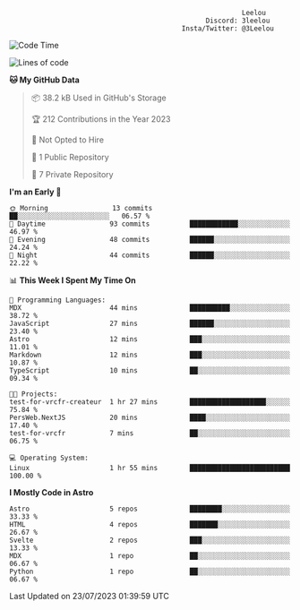 ```text
                                                          Leelou
                                                 Discord: 3leelou
                                           Insta/Twitter: @3Leelou
```

<!--START_SECTION:waka-->
![Code Time](http://img.shields.io/badge/Code%20Time-5%20hrs%2025%20mins-blue)

![Lines of code](https://img.shields.io/badge/From%20Hello%20World%20I%27ve%20Written-68.6%20thousand%20lines%20of%20code-blue)

**🐱 My GitHub Data** 

> 📦 38.2 kB Used in GitHub's Storage 
 > 
> 🏆 212 Contributions in the Year 2023
 > 
> 🚫 Not Opted to Hire
 > 
> 📜 1 Public Repository 
 > 
> 🔑 7 Private Repository 
 > 
**I'm an Early 🐤** 

```text
🌞 Morning                13 commits          ██░░░░░░░░░░░░░░░░░░░░░░░   06.57 % 
🌆 Daytime                93 commits          ████████████░░░░░░░░░░░░░   46.97 % 
🌃 Evening                48 commits          ██████░░░░░░░░░░░░░░░░░░░   24.24 % 
🌙 Night                  44 commits          ██████░░░░░░░░░░░░░░░░░░░   22.22 % 
```


📊 **This Week I Spent My Time On** 

```text
💬 Programming Languages: 
MDX                      44 mins             ██████████░░░░░░░░░░░░░░░   38.72 % 
JavaScript               27 mins             ██████░░░░░░░░░░░░░░░░░░░   23.40 % 
Astro                    12 mins             ███░░░░░░░░░░░░░░░░░░░░░░   11.01 % 
Markdown                 12 mins             ███░░░░░░░░░░░░░░░░░░░░░░   10.87 % 
TypeScript               10 mins             ██░░░░░░░░░░░░░░░░░░░░░░░   09.34 % 

🐱‍💻 Projects: 
test-for-vrcfr-createur  1 hr 27 mins        ███████████████████░░░░░░   75.84 % 
PersWeb.NextJS           20 mins             ████░░░░░░░░░░░░░░░░░░░░░   17.40 % 
test-for-vrcfr           7 mins              ██░░░░░░░░░░░░░░░░░░░░░░░   06.75 % 

💻 Operating System: 
Linux                    1 hr 55 mins        █████████████████████████   100.00 % 
```

**I Mostly Code in Astro** 

```text
Astro                    5 repos             ████████░░░░░░░░░░░░░░░░░   33.33 % 
HTML                     4 repos             ███████░░░░░░░░░░░░░░░░░░   26.67 % 
Svelte                   2 repos             ███░░░░░░░░░░░░░░░░░░░░░░   13.33 % 
MDX                      1 repo              ██░░░░░░░░░░░░░░░░░░░░░░░   06.67 % 
Python                   1 repo              ██░░░░░░░░░░░░░░░░░░░░░░░   06.67 % 
```




 Last Updated on 23/07/2023 01:39:59 UTC
<!--END_SECTION:waka-->
